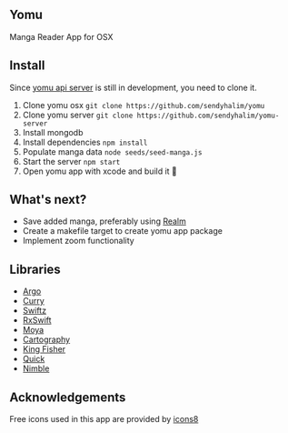 ## Yomu
Manga Reader App for OSX

## Install
Since [yomu api server](https://github.com/sendyhalim/yomu-server) is still in development,
you need to clone it.

1. Clone yomu osx `git clone https://github.com/sendyhalim/yomu`
2. Clone yomu server `git clone https://github.com/sendyhalim/yomu-server`
3. Install mongodb
4. Install dependencies `npm install`
5. Populate manga data `node seeds/seed-manga.js`
6. Start the server `npm start`
7. Open yomu app with xcode and build it :tada:

## What's next?
- Save added manga, preferably using [Realm](https://github.com/realm/realm-cocoa)
- Create a makefile target to create yomu app package
- Implement zoom functionality


## Libraries
- [Argo](https://github.com/thoughtbot/Argo)
- [Curry](https://github.com/thoughtbot/Curry)
- [Swiftz](https://github.com/typelift/Swiftz)
- [RxSwift](https://github.com/ReactiveX/RxSwift)
- [Moya](https://github.com/Moya/Moya)
- [Cartography](https://github.com/robb/Cartography)
- [King Fisher](https://github.com/onevcat/Kingfisher)
- [Quick](https://github.com/Quick/Quick)
- [Nimble](https://github.com/Quick/Nimble)

## Acknowledgements
Free icons used in this app are provided by [icons8](https://icons8.com)
